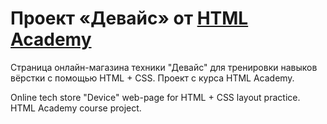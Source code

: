 # Проект «Девайс» от [HTML Academy](https://htmlacademy.ru/)

Страница онлайн-магазина техники "Девайс" для тренировки навыков вёрстки с помощью HTML + CSS. Проект с курса HTML Academy.

Online tech store "Device" web-page for HTML + CSS layout practice. HTML Academy course project.
